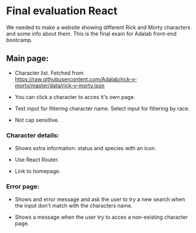 # Final evaluation React 

We needed to make a website showing different Rick and Morty characters and some info about them.
This is the final exam for Adalab front-end bootcamp.

## Main page:
* Character list. Fetched from https://raw.githubusercontent.com/Adalab/rick-y-morty/master/data/rick-y-morty.json

* You can click a character to acces it's own page.

* Text input for filtering character name. Select input for filtering by race.

* Not cap sensitive.

### Character details:

* Shows extra information: status and species with an icon.

* Use React Router.

* Link to homepage.

### Error page:

* Shows and error message and ask the user to try a new search when the input don't match with the characters name.

* Shows a message when the user try to acces a non-existing character page.

